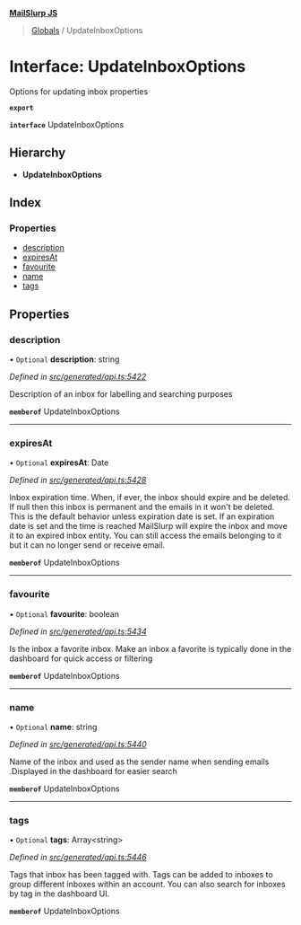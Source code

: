 **[MailSlurp JS](../README.md)**

> [Globals](../README.md) / UpdateInboxOptions

# Interface: UpdateInboxOptions

Options for updating inbox properties

**`export`** 

**`interface`** UpdateInboxOptions

## Hierarchy

* **UpdateInboxOptions**

## Index

### Properties

* [description](updateinboxoptions.md#description)
* [expiresAt](updateinboxoptions.md#expiresat)
* [favourite](updateinboxoptions.md#favourite)
* [name](updateinboxoptions.md#name)
* [tags](updateinboxoptions.md#tags)

## Properties

### description

• `Optional` **description**: string

*Defined in [src/generated/api.ts:5422](https://github.com/mailslurp/mailslurp-client/blob/eace919/src/generated/api.ts#L5422)*

Description of an inbox for labelling and searching purposes

**`memberof`** UpdateInboxOptions

___

### expiresAt

• `Optional` **expiresAt**: Date

*Defined in [src/generated/api.ts:5428](https://github.com/mailslurp/mailslurp-client/blob/eace919/src/generated/api.ts#L5428)*

Inbox expiration time. When, if ever, the inbox should expire and be deleted. If null then this inbox is permanent and the emails in it won't be deleted. This is the default behavior unless expiration date is set. If an expiration date is set and the time is reached MailSlurp will expire the inbox and move it to an expired inbox entity. You can still access the emails belonging to it but it can no longer send or receive email.

**`memberof`** UpdateInboxOptions

___

### favourite

• `Optional` **favourite**: boolean

*Defined in [src/generated/api.ts:5434](https://github.com/mailslurp/mailslurp-client/blob/eace919/src/generated/api.ts#L5434)*

Is the inbox a favorite inbox. Make an inbox a favorite is typically done in the dashboard for quick access or filtering

**`memberof`** UpdateInboxOptions

___

### name

• `Optional` **name**: string

*Defined in [src/generated/api.ts:5440](https://github.com/mailslurp/mailslurp-client/blob/eace919/src/generated/api.ts#L5440)*

Name of the inbox and used as the sender name when sending emails .Displayed in the dashboard for easier search

**`memberof`** UpdateInboxOptions

___

### tags

• `Optional` **tags**: Array\<string>

*Defined in [src/generated/api.ts:5446](https://github.com/mailslurp/mailslurp-client/blob/eace919/src/generated/api.ts#L5446)*

Tags that inbox has been tagged with. Tags can be added to inboxes to group different inboxes within an account. You can also search for inboxes by tag in the dashboard UI.

**`memberof`** UpdateInboxOptions
